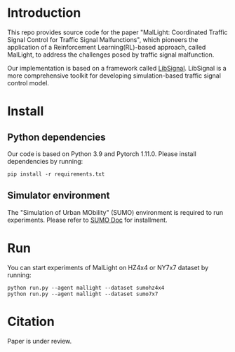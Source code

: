 # Introduction
This repo provides source code for the paper "MalLight: Coordinated Traffic Signal Control for Traffic Signal Malfunctions", which pioneers the application of a Reinforcement Learning(RL)-based approach, called MalLight, to address the challenges posed by traffic signal malfunction.

Our implementation is based on a framework called [LibSignal](https://darl-libsignal.github.io/). LibSignal is a more comprehensive toolkit for developing simulation-based traffic signal control model.

# Install
## Python dependencies
Our code is based on Python 3.9 and Pytorch 1.11.0. Please install dependencies by running:
```
pip install -r requirements.txt
```
## Simulator environment
The "Simulation of Urban MObility" (SUMO) environment is required to run experiments. Please refer to [SUMO Doc](https://epics-sumo.sourceforge.io/sumo-install.html#) for installment.

# Run 
You can start experiments of MalLight on HZ4x4 or NY7x7 dataset by running:
```
python run.py --agent mallight --dataset sumohz4x4
python run.py --agent mallight --dataset sumo7x7
```

# Citation
Paper is under review.